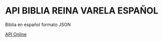 # API BIBLIA REINA VARELA ESPAÑOL
Biblia en español formato JSON

[API Online]([http://www.limni.net](https://trigataro.github.io/Biblia_Reina_Varela_1960/)https://trigataro.github.io/Biblia_Reina_Varela_1960/)
